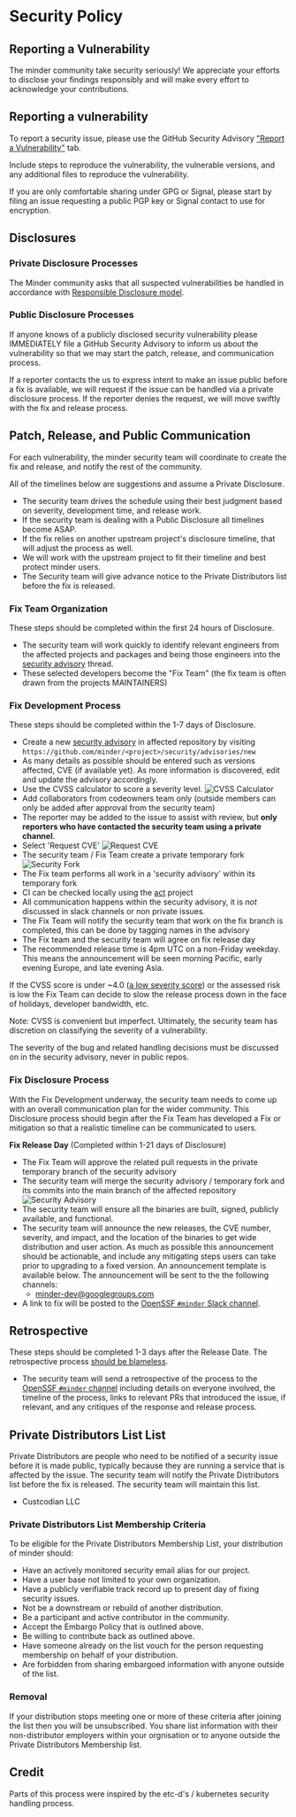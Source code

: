 # Security Policy

## Reporting a Vulnerability

The minder community take security seriously! We appreciate your efforts to disclose your findings responsibly and will make every effort to acknowledge your contributions.

## Reporting a vulnerability

To report a security issue, please use the GitHub Security Advisory ["Report a Vulnerability"](https://github.com/mindersec/minder/security/advisories/new) tab.

Include steps to reproduce the vulnerability, the vulnerable versions, and any additional files to reproduce the vulnerability.

If you are only comfortable sharing under GPG or Signal, please start by filing an issue requesting a public PGP key or Signal contact to use for encryption.

## Disclosures

### Private Disclosure Processes

The Minder community asks that all suspected vulnerabilities be handled in accordance with [Responsible Disclosure model](https://en.wikipedia.org/wiki/Responsible_disclosure).

### Public Disclosure Processes

If anyone knows of a publicly disclosed security vulnerability please IMMEDIATELY file a GitHub Security Advisory to inform us about the vulnerability so that we may start the patch, release, and communication process.

If a reporter contacts the us to express intent to make an issue public before a fix is available, we will request if the issue can be handled via a private disclosure process. If the reporter denies the request, we will move swiftly with the fix and release process.

## Patch, Release, and Public Communication

For each vulnerability, the minder security team will coordinate to create the fix and release, and notify the rest of the community.

All of the timelines below are suggestions and assume a Private Disclosure.

- The security team drives the schedule using their best judgment based on severity, development time, and release work.
- If the security team is dealing with a Public Disclosure all timelines become ASAP.
- If the fix relies on another upstream project's disclosure timeline, that will adjust the process as well.
- We will work with the upstream project to fit their timeline and best protect minder users.
- The Security team will give advance notice to the Private Distributors list before the fix is released.

### Fix Team Organization

These steps should be completed within the first 24 hours of Disclosure.

- The  security team will work quickly to identify relevant engineers from the affected projects and packages and being those engineers into the [security advisory](https://docs.github.com/en/code-security/security-advisories/) thread.
- These selected developers become the "Fix Team" (the fix team is often drawn from the projects MAINTAINERS)

### Fix Development Process

These steps should be completed within the 1-7 days of Disclosure.

- Create a new [security advisory](https://docs.github.com/en/code-security/security-advisories/) in affected repository by visiting `https://github.com/minder/<project>/security/advisories/new`
- As many details as possible should be entered such as versions affected, CVE (if available yet). As more information is discovered, edit and update the advisory accordingly.
- Use the CVSS calculator to score a severity level.
![CVSS Calculator](/images/calc.png)
- Add collaborators from codeowners team only (outside members can only be added after approval from the  security team)
- The reporter may be added to the issue to assist with review, but **only reporters who have contacted the security team using a private channel**.
- Select 'Request CVE'
![Request CVE](/docs/static/img/cve.png)
- The security team / Fix Team create a private temporary fork
![Security Fork](/docs/static/img/fork.png)
- The Fix team performs all work in a 'security advisory' within its temporary fork
- CI can be checked locally using the [act](https://github.com/nektos/act) project
- All communication happens within the security advisory, it is *not* discussed in slack channels or non private issues.
- The Fix Team will notify the security team that work on the fix branch is completed, this can be done by tagging names in the advisory
- The Fix team and the security team will agree on fix release day
- The recommended release time is 4pm UTC on a non-Friday weekday. This means the announcement will be seen morning Pacific, early evening Europe, and late evening Asia. 

If the CVSS score is under ~4.0
([a low severity score](https://www.first.org/cvss/specification-document#i5)) or the assessed risk is low the Fix Team can decide to slow the release process down in the face of holidays, developer bandwidth, etc.

Note: CVSS is convenient but imperfect. Ultimately, the security team has discretion on classifying the severity of a vulnerability.

The severity of the bug and related handling decisions must be discussed on in the security advisory, never in public repos.

### Fix Disclosure Process

With the Fix Development underway, the security team needs to come up with an overall communication plan for the wider community. This Disclosure process should begin after the Fix Team has developed a Fix or mitigation so that a realistic timeline can be communicated to users.

**Fix Release Day** (Completed within 1-21 days of Disclosure)

- The Fix Team will approve the related pull requests in the private temporary branch of the security advisory
- The security team will merge the security advisory / temporary fork and its commits into the main branch of the affected repository
![Security Advisory](docs/images/publish.png)
- The security team will ensure all the binaries are built, signed, publicly available, and functional.
- The security team will announce the new releases, the CVE number, severity, and impact, and the location of the binaries to get wide distribution and user action. As much as possible this announcement should be actionable, and include any mitigating steps users can take prior to upgrading to a fixed version. An announcement template is available below. The announcement will be sent to the the following channels:
  - [minder-dev@googlegroups.com](https://groups.google.com/g/minder-dev)
- A link to fix will be posted to the [OpenSSF `#minder` Slack channel](https://openssf.slack.com/archives/C07SP9RSM2L).

## Retrospective

These steps should be completed 1-3 days after the Release Date. The retrospective process [should be blameless](https://landing.google.com/sre/book/chapters/postmortem-culture.html).

- The security team will send a retrospective of the process to the [OpenSSF `#minder` channel](https://openssf.slack.com/archives/C07SP9RSM2L) including details on everyone involved, the timeline of the process, links to relevant PRs that introduced the issue, if relevant, and any critiques of the response and release process.

## Private Distributors List List

Private Distributors are people who need to be notified of a security issue before it is made public, typically because they are running a service that is affected by the issue. The security team will notify the Private Distributors list before the fix is released. The security team will maintain this list.

* Custcodian LLC

### Private Distributors List Membership Criteria

To be eligible for the Private Distributors Membership List, your distribution of minder should:

* Have an actively monitored security email alias for our project.
* Have a user base not limited to your own organization.
* Have a publicly verifiable track record up to present day of fixing security issues.
* Not be a downstream or rebuild of another distribution.
* Be a participant and active contributor in the community.
* Accept the Embargo Policy that is outlined above.
* Be willing to contribute back as outlined above.
* Have someone already on the list vouch for the person requesting membership on behalf of your distribution.
* Are forbidden from sharing embargoed information with anyone outside of the list.

### Removal

If your distribution stops meeting one or more of these criteria after joining the list then you will be unsubscribed.
You share list information with their non-distributor employers within your orgnisation or to anyone outside the
Private Distributors Membership list.

## Credit

Parts of this process were inspired by the etc-d's / kubernetes security handling process.